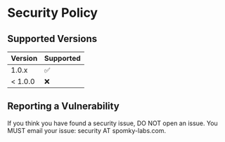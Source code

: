 # Security Policy

## Supported Versions

| Version | Supported          |
|---------| ------------------ |
| 1.0.x   | :white_check_mark: |
| < 1.0.0 | :x:                |

## Reporting a Vulnerability

If you think you have found a security issue, DO NOT open an issue. You MUST email your issue: security AT
spomky-labs.com.
